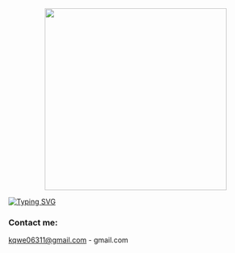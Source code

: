 <div id="header" align="center">
  <img src="https://media.giphy.com/media/zOvBKUUEERdNm/giphy.gif" width="360"/>
</div>

[![Typing SVG](https://readme-typing-svg.demolab.com?font=Fira+Code&size=22&pause=1000&color=7807F7&background=FFFFFF00&width=435&lines=+Genius+%3D+True)](https://git.io/typing-svg)

### Contact me:

 kqwe06311@gmail.com - gmail.com 
